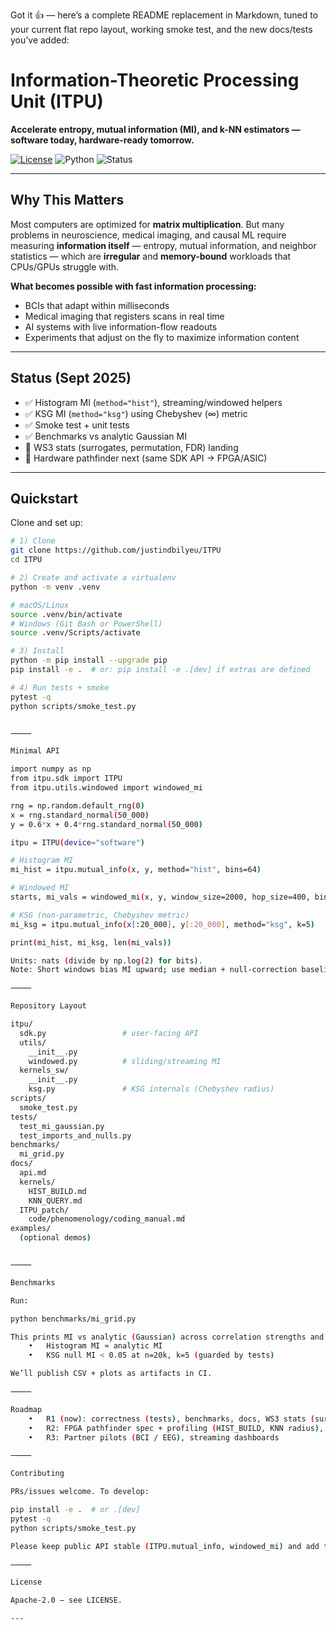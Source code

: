 Got it 👍 — here’s a complete README replacement in Markdown, tuned to your current flat repo layout, working smoke test, and the new docs/tests you’ve added:

# Information-Theoretic Processing Unit (ITPU)

**Accelerate entropy, mutual information (MI), and k-NN estimators — software today, hardware-ready tomorrow.**

[![License](https://img.shields.io/badge/License-Apache%202.0-blue.svg)](LICENSE)
![Python](https://img.shields.io/badge/Python-3.10%2B-blue)
![Status](https://img.shields.io/badge/status-pre--alpha-orange)

---

## Why This Matters

Most computers are optimized for **matrix multiplication**. But many problems in neuroscience, medical imaging, and causal ML require measuring **information itself** — entropy, mutual information, and neighbor statistics — which are **irregular** and **memory-bound** workloads that CPUs/GPUs struggle with.

**What becomes possible with fast information processing:**
- BCIs that adapt within milliseconds
- Medical imaging that registers scans in real time
- AI systems with live information-flow readouts
- Experiments that adjust on the fly to maximize information content

---

## Status (Sept 2025)

- ✅ Histogram MI (`method="hist"`), streaming/windowed helpers
- ✅ KSG MI (`method="ksg"`) using Chebyshev (∞) metric
- ✅ Smoke test + unit tests
- ✅ Benchmarks vs analytic Gaussian MI
- 🧪 WS3 stats (surrogates, permutation, FDR) landing
- 🧭 Hardware pathfinder next (same SDK API → FPGA/ASIC)

---

## Quickstart

Clone and set up:

```bash
# 1) Clone
git clone https://github.com/justindbilyeu/ITPU
cd ITPU

# 2) Create and activate a virtualenv
python -m venv .venv

# macOS/Linux
source .venv/bin/activate
# Windows (Git Bash or PowerShell)
source .venv/Scripts/activate

# 3) Install
python -m pip install --upgrade pip
pip install -e .  # or: pip install -e .[dev] if extras are defined

# 4) Run tests + smoke
pytest -q
python scripts/smoke_test.py


⸻

Minimal API

import numpy as np
from itpu.sdk import ITPU
from itpu.utils.windowed import windowed_mi

rng = np.random.default_rng(0)
x = rng.standard_normal(50_000)
y = 0.6*x + 0.4*rng.standard_normal(50_000)

itpu = ITPU(device="software")

# Histogram MI
mi_hist = itpu.mutual_info(x, y, method="hist", bins=64)

# Windowed MI
starts, mi_vals = windowed_mi(x, y, window_size=2000, hop_size=400, bins=64)

# KSG (non-parametric, Chebyshev metric)
mi_ksg = itpu.mutual_info(x[:20_000], y[:20_000], method="ksg", k=5)

print(mi_hist, mi_ksg, len(mi_vals))

Units: nats (divide by np.log(2) for bits).
Note: Short windows bias MI upward; use median + null-correction baseline.

⸻

Repository Layout

itpu/
  sdk.py                 # user-facing API
  utils/
    __init__.py
    windowed.py          # sliding/streaming MI
  kernels_sw/
    __init__.py
    ksg.py               # KSG internals (Chebyshev radius)
scripts/
  smoke_test.py
tests/
  test_mi_gaussian.py
  test_imports_and_nulls.py
benchmarks/
  mi_grid.py
docs/
  api.md
  kernels/
    HIST_BUILD.md
    KNN_QUERY.md
  ITPU_patch/
    code/phenomenology/coding_manual.md
examples/
  (optional demos)


⸻

Benchmarks

Run:

python benchmarks/mi_grid.py

This prints MI vs analytic (Gaussian) across correlation strengths and sample sizes.
	•	Histogram MI ≈ analytic MI
	•	KSG null MI < 0.05 at n=20k, k=5 (guarded by tests)

We’ll publish CSV + plots as artifacts in CI.

⸻

Roadmap
	•	R1 (now): correctness (tests), benchmarks, docs, WS3 stats (surrogates, permutation, FDR)
	•	R2: FPGA pathfinder spec + profiling (HIST_BUILD, KNN radius), PCIe dev card target
	•	R3: Partner pilots (BCI / EEG), streaming dashboards

⸻

Contributing

PRs/issues welcome. To develop:

pip install -e .  # or .[dev]
pytest -q
python scripts/smoke_test.py

Please keep public API stable (ITPU.mutual_info, windowed_mi) and add tests for new kernels.

⸻

License

Apache-2.0 — see LICENSE.

---
